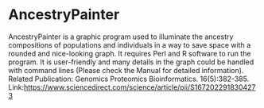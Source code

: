 # AncestryPainter
AncestryPainter is a graphic program used to illuminate the ancestry compositions of populations and individuals in a way to save space with a rounded and nice-looking graph. It requires Perl and R software to run the program. It is user-friendly and many details in the graph could be handled with command lines (Please check the Manual for detailed information). Related Publication: Genomics Proteomics Bioinformatics. 16(5):382-385. Link:https://www.sciencedirect.com/science/article/pii/S1672022918304273

